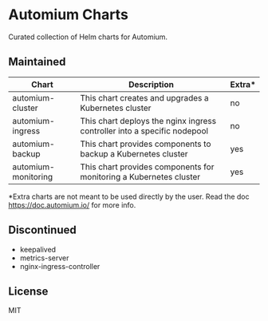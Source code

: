 # Automium Charts

Curated collection of Helm charts for Automium.

## Maintained

| Chart      | Description | Extra* |
| ----------- | ----------- | ----- |
| automium-cluster      | This chart creates and upgrades a Kubernetes cluster | no |
| automium-ingress   | This chart deploys the nginx ingress controller into a specific nodepool | no |
| automium-backup   | This chart provides components to backup a Kubernetes cluster | yes |
| automium-monitoring   | This chart provides components for monitoring a Kubernetes cluster | yes |

*Extra charts are not meant to be used directly by the user. Read the doc https://doc.automium.io/ for more info.

## Discontinued

* keepalived
* metrics-server
* nginx-ingress-controller

## License

MIT